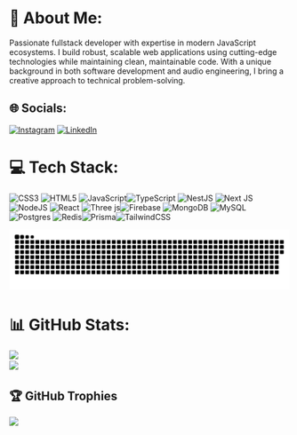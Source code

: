 # 💫 About Me:
Passionate fullstack developer with expertise in modern JavaScript ecosystems. I build robust, scalable web applications using cutting-edge technologies while maintaining clean, maintainable code. With a unique background in both software development and audio engineering, I bring a creative approach to technical problem-solving.


## 🌐 Socials:
[![Instagram](https://img.shields.io/badge/Instagram-%23E4405F.svg?logo=Instagram&logoColor=white)](https://instagram.com/arthuracha) [![LinkedIn](https://img.shields.io/badge/LinkedIn-%230077B5.svg?logo=linkedin&logoColor=white)](https://linkedin.com/in/2am) 

# 💻 Tech Stack:
![CSS3](https://img.shields.io/badge/css3-%231572B6.svg?style=for-the-badge&logo=css3&logoColor=white) ![HTML5](https://img.shields.io/badge/html5-%23E34F26.svg?style=for-the-badge&logo=html5&logoColor=white) ![JavaScript](https://img.shields.io/badge/javascript-%23323330.svg?style=for-the-badge&logo=javascript&logoColor=%23F7DF1E)![TypeScript](https://img.shields.io/badge/typescript-%23007ACC.svg?style=for-the-badge&logo=typescript&logoColor=white) ![NestJS](https://img.shields.io/badge/nestjs-%23E0234E.svg?style=for-the-badge&logo=nestjs&logoColor=white) ![Next JS](https://img.shields.io/badge/Next-black?style=for-the-badge&logo=next.js&logoColor=white) ![NodeJS](https://img.shields.io/badge/node.js-6DA55F?style=for-the-badge&logo=node.js&logoColor=white) ![React](https://img.shields.io/badge/react-%2320232a.svg?style=for-the-badge&logo=react&logoColor=%2361DAFB) ![Three js](https://img.shields.io/badge/threejs-black?style=for-the-badge&logo=three.js&logoColor=white)![Firebase](https://img.shields.io/badge/firebase-a08021?style=for-the-badge&logo=firebase&logoColor=ffcd34) ![MongoDB](https://img.shields.io/badge/MongoDB-%234ea94b.svg?style=for-the-badge&logo=mongodb&logoColor=white) ![MySQL](https://img.shields.io/badge/mysql-4479A1.svg?style=for-the-badge&logo=mysql&logoColor=white) ![Postgres](https://img.shields.io/badge/postgres-%23316192.svg?style=for-the-badge&logo=postgresql&logoColor=white) ![Redis](https://img.shields.io/badge/redis-%23DD0031.svg?style=for-the-badge&logo=redis&logoColor=white)![Prisma](https://img.shields.io/badge/Prisma-3982CE?style=for-the-badge&logo=Prisma&logoColor=white)![TailwindCSS](https://img.shields.io/badge/tailwindcss-%2338B2AC.svg?style=for-the-badge&logo=tailwind-css&logoColor=white)


<picture>
  <source media="(prefers-color-scheme: dark)" srcset="https://raw.githubusercontent.com/2-A-M/2-A-M/output/github-snake-dark.svg" />
  <source media="(prefers-color-scheme: light)" srcset="https://raw.githubusercontent.com/2-A-M/2-A-M/output/github-snake.svg" />
  <img alt="github-snake" src="https://raw.githubusercontent.com/2-A-M/2-A-M/output/github-snake.svg" />
</picture>

# 📊 GitHub Stats:
![](https://nirzak-streak-stats.vercel.app/?user=2-A-M&theme=dark&hide_border=false)<br/>
![](https://github-readme-stats.vercel.app/api/top-langs/?username=2-A-M&theme=dark&hide_border=false&include_all_commits=true&count_private=true&layout=compact)

## 🏆 GitHub Trophies
![](https://github-profile-trophy.vercel.app/?username=2-A-M&theme=radical&no-frame=false&no-bg=true&margin-w=4)

<!-- Proudly created with GPRM ( https://gprm.itsvg.in ) -->
